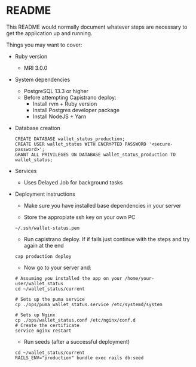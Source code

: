 # README

This README would normally document whatever steps are necessary to get the
application up and running.

Things you may want to cover:

* Ruby version
  * MRI 3.0.0

* System dependencies
  * PostgreSQL 13.3 or higher
  * Before attempting Capistrano deploy:
    * Install rvm + Ruby version
    * Install Postgres developer package
    * Install NodeJS + Yarn

<!-- * Configuration -->

* Database creation
  ```
  CREATE DATABASE wallet_status_production;
  CREATE USER wallet_status WITH ENCRYPTED PASSWORD '<secure-password>';
  GRANT ALL PRIVILEGES ON DATABASE wallet_status_production TO wallet_status;
  ```

<!-- * Database initialization -->

<!-- * How to run the test suite -->

* Services <!-- (job queues, cache servers, search engines, etc.) -->
  * Uses Delayed Job for background tasks

* Deployment instructions
  * Make sure you have installed base dependencies in your server

  * Store the appropiate ssh key on your own PC
  ```
  ~/.ssh/wallet-status.pem
  ```

  * Run capistrano deploy. If if fails just continue with the steps and try
  again at the end
  ```
  cap production deploy
  ```

  * Now go to your server and:
  ```
  # Assuming you installed the app on your /home/your-user/wallet_status
  cd ~/wallet_status/current

  # Sets up the puma service
  cp ./ops/puma_wallet_status.service /etc/systemd/system

  # Sets up Nginx
  cp ./ops/wallet_status.conf /etc/nginx/conf.d
  # Create the certificate
  service nginx restart
  ```

  * Run seeds (after a successful deployment)
  ```
  cd ~/wallet_status/current
  RAILS_ENV="production" bundle exec rails db:seed
  ```

